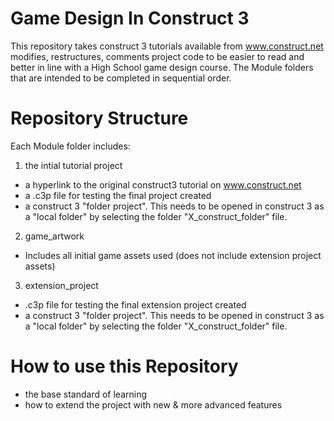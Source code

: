 # Game Design In Construct 3
 
 This repository takes construct 3 tutorials available from www.construct.net modifies, restructures, comments project code to be easier to read and better in line with a High School game design course. The Module folders that are intended to be completed in sequential order. 

# Repository Structure

Each Module folder includes:
1. the intial tutorial project 
- a hyperlink to the original construct3 tutorial on www.construct.net
- a .c3p file for testing the final project created
- a construct 3 "folder project". This needs to be opened in construct 3 as a "local folder" by selecting the folder "X_construct_folder" file. 

2. game_artwork
- Includes all initial game assets used (does not include extension project assets) 

3. extension_project
- .c3p file for testing the final extension project created
- a construct 3 "folder project". This needs to be opened in construct 3 as a "local folder" by selecting the folder "X_construct_folder" file.

# How to use this Repository

- the base standard of learning
- how to extend the project with new & more advanced features
